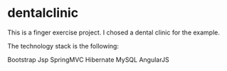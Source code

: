 # dentalclinic

This is a finger exercise project. I chosed a dental clinic for the example.

The technology stack is the following:

Bootstrap
Jsp
SpringMVC
Hibernate
MySQL
AngularJS

